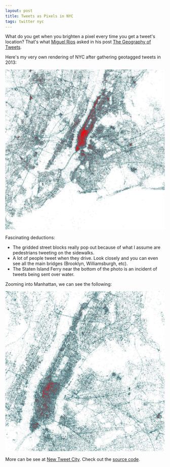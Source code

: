 ```yaml
---
layout: post
title: Tweets as Pixels in NYC
tags: twitter nyc
---
```


What do you get when you brighten a pixel every time you get a tweet's location? That's what [Miguel Rios](https://blog.twitter.com/2013/the-geography-of-tweets) asked
in his post [The Geography of Tweets](https://blog.twitter.com/2013/the-geography-of-tweets).

<!--more-->

Here's my very own rendering of NYC after gathering geotagged tweets in 2013:

![Entire NYC](/public/images/nyc_20140216T230944.jpg)

Fascinating deductions:

* The gridded street blocks really pop out because of what I assume are pedestrians tweeting on the sidewalks.
* A lot of people tweet when they drive. Look closely and you can even see all the main bridges (Brooklyn, Williamsburgh, etc).
* The Staten Island Ferry near the bottom of the photo is an incident of tweets being sent over water.

Zooming into Manhattan, we can see the following:

![Manhattan Tweets](/public/images/manhattan_20140217T220012.jpg)

More can be see at [New Tweet City](http://www.newtweetcity.com/). Check out the [source code](https://github.com/dimroc/new_tweet_city).

